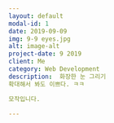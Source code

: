 ```yaml
---
layout: default
modal-id: 1
date: 2019-09-09
img: 9-9 eyes.jpg
alt: image-alt
project-date: 9 2019
client: Me
category: Web Development
description:  화장한 눈 그리기
확대해서 봐도 이쁘다. ㅋㅋ

모작입니다.

---
```

